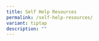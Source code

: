 ```yaml
---
title: Self Help Resources
permalink: /self-help-resources/
variant: tiptap
description: ""
---
```


